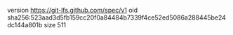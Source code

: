 version https://git-lfs.github.com/spec/v1
oid sha256:523aad3d5fb159cc20f0a84484b7339f4ce52ed5086a288445be24dc144a801b
size 511
